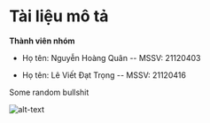 # Tài liệu mô tả

__Thành viên nhóm__

- Họ tên: Nguyễn Hoàng Quân -- MSSV: 21120403

- Họ tên: Lê Viết Đạt Trọng -- MSSV: 21120416

Some random bullshit

![alt-text](https://i.imgflip.com/4xj2kp.png?a468048)
